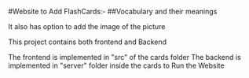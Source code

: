 #Website to Add FlashCards:- ##Vocabulary and their meanings  

It also has option to add the image of the picture 

This project contains both frontend and Backend 

The frontend is implemented in "src" of the cards folder 
The backend is implemented in "server" folder inside the cards 
to Run the Website 
